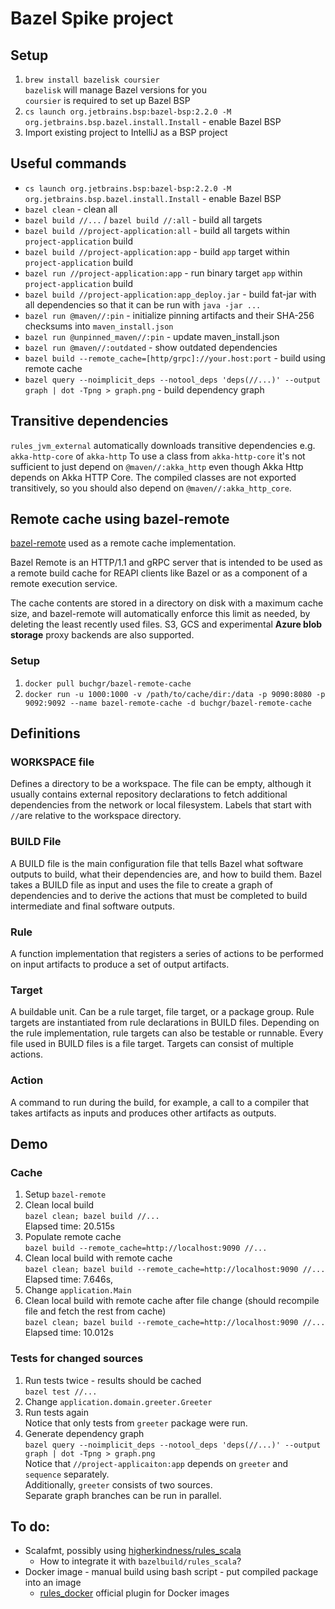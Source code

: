 # Bazel Spike project

## Setup

1. `brew install bazelisk coursier`  
   `bazelisk` will manage Bazel versions for you  
   `coursier` is required to set up Bazel BSP
2. `cs launch org.jetbrains.bsp:bazel-bsp:2.2.0 -M org.jetbrains.bsp.bazel.install.Install` - enable Bazel BSP
3. Import existing project to IntelliJ as a BSP project

## Useful commands

- `cs launch org.jetbrains.bsp:bazel-bsp:2.2.0 -M org.jetbrains.bsp.bazel.install.Install` - enable Bazel BSP
- `bazel clean` - clean all
- `bazel build //...` / `bazel build //:all` - build all targets
- `bazel build //project-application:all` - build all targets within `project-application` build
- `bazel build //project-application:app` - build `app` target within `project-application`
  build
- `bazel run //project-application:app` - run binary target `app` within `project-application`
  build
- `bazel build //project-application:app_deploy.jar` - build fat-jar with all dependencies so that it can
  be run with `java -jar ...`
- `bazel run @maven//:pin` - initialize pinning artifacts and their SHA-256 checksums into `maven_install.json`
- `bazel run @unpinned_maven//:pin` - update maven_install.json
- `bazel run @maven//:outdated` - show outdated dependencies
- `bazel build --remote_cache=[http/grpc]://your.host:port` - build using remote cache
- `bazel query --noimplicit_deps --notool_deps 'deps(//...)' --output graph | dot -Tpng > graph.png` - build dependency
  graph

## Transitive dependencies

`rules_jvm_external` automatically downloads transitive dependencies e.g. `akka-http-core` of `akka-http`
To use a class from `akka-http-core` it's not sufficient to just depend on `@maven//:akka_http` even though Akka Http
depends on Akka HTTP Core.
The compiled classes are not exported transitively, so you should also depend on `@maven//:akka_http_core`.

## Remote cache using bazel-remote

[bazel-remote](https://github.com/buchgr/bazel-remote) used as a remote cache implementation.

Bazel Remote is an HTTP/1.1 and gRPC server that is intended to be used as a remote build cache for REAPI clients like
Bazel or as a component of a remote execution service.

The cache contents are stored in a directory on disk with a maximum cache size, and bazel-remote will automatically
enforce this limit as needed, by deleting the least recently used files.
S3, GCS and experimental **Azure blob storage** proxy backends are also supported.

### Setup

1. `docker pull buchgr/bazel-remote-cache`
2. `docker run -u 1000:1000 -v /path/to/cache/dir:/data -p 9090:8080 -p 9092:9092 --name bazel-remote-cache -d buchgr/bazel-remote-cache`

## Definitions

### WORKSPACE file

Defines a directory to be a workspace.
The file can be empty, although it usually contains external repository declarations to fetch additional dependencies
from the network or local filesystem.
Labels that start with `//`are relative to the workspace directory.

### BUILD File

A BUILD file is the main configuration file that tells Bazel what software outputs to build, what their dependencies
are, and how to build them.
Bazel takes a BUILD file as input and uses the file to create a graph of dependencies and to derive the actions that
must be completed to build intermediate and final software outputs.

### Rule

A function implementation that registers a series of actions to be performed on input artifacts to produce a set of
output artifacts.

### Target

A buildable unit.
Can be a rule target, file target, or a package group.
Rule targets are instantiated from rule declarations in BUILD files.
Depending on the rule implementation, rule targets can also be testable or runnable.
Every file used in BUILD files is a file target.
Targets can consist of multiple actions.

### Action

A command to run during the build, for example, a call to a compiler that takes artifacts as inputs and produces other
artifacts as outputs.

## Demo

### Cache

1. Setup `bazel-remote`
2. Clean local build  
   `bazel clean; bazel build //...`  
   Elapsed time: 20.515s
3. Populate remote cache  
   `bazel build --remote_cache=http://localhost:9090 //...`
4. Clean local build with remote cache  
   `bazel clean; bazel build --remote_cache=http://localhost:9090 //...`  
   Elapsed time: 7.646s,
5. Change `application.Main`
6. Clean local build with remote cache after file change (should recompile file and fetch the rest from cache)  
   `bazel clean; bazel build --remote_cache=http://localhost:9090 //...`  
   Elapsed time: 10.012s

### Tests for changed sources

1. Run tests twice - results should be cached  
   `bazel test //...`
2. Change `application.domain.greeter.Greeter`
3. Run tests again  
   Notice that only tests from `greeter` package were run.
4. Generate dependency graph  
   `bazel query --noimplicit_deps --notool_deps 'deps(//...)' --output graph | dot -Tpng > graph.png`  
   Notice that `//project-applicaiton:app` depends on `greeter` and `sequence` separately.  
   Additionally, `greeter` consists of two sources.  
   Separate graph branches can be run in parallel.

## To do:

- Scalafmt, possibly using
  [higherkindness/rules_scala](https://github.com/higherkindness/rules_scala/blob/master/docs/scalafmt.md)
    - How to integrate it with `bazelbuild/rules_scala`?
- Docker image - manual build using bash script - put compiled package into an image
    - [rules_docker](https://github.com/bazelbuild/rules_docker) official plugin for Docker images
